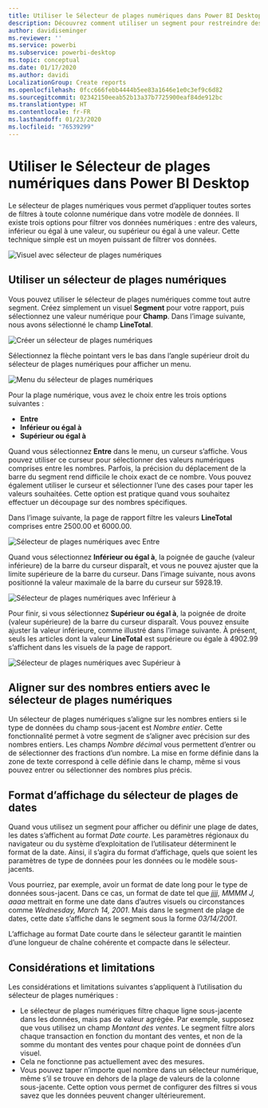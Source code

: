 ```yaml
---
title: Utiliser le Sélecteur de plages numériques dans Power BI Desktop
description: Découvrez comment utiliser un segment pour restreindre des plages numériques dans Power BI Desktop
author: davidiseminger
ms.reviewer: ''
ms.service: powerbi
ms.subservice: powerbi-desktop
ms.topic: conceptual
ms.date: 01/17/2020
ms.author: davidi
LocalizationGroup: Create reports
ms.openlocfilehash: 0fcc666febb4444b5ee83a1646e1e0c3ef9c6d82
ms.sourcegitcommit: 02342150eeab52b13a37b7725900eaf84de912bc
ms.translationtype: HT
ms.contentlocale: fr-FR
ms.lasthandoff: 01/23/2020
ms.locfileid: "76539299"
---
```

# <a name="use-the-numeric-range-slicer-in-power-bi-desktop"></a>Utiliser le Sélecteur de plages numériques dans Power BI Desktop

Le sélecteur de plages numériques vous permet d’appliquer toutes sortes de filtres à toute colonne numérique dans votre modèle de données. Il existe trois options pour filtrer vos données numériques : entre des valeurs, inférieur ou égal à une valeur, ou supérieur ou égal à une valeur. Cette technique simple est un moyen puissant de filtrer vos données.

![Visuel avec sélecteur de plages numériques](media/desktop-slicer-numeric-range/desktop-slicer-numeric-range-0.png)

## <a name="use-the-numeric-range-slicer"></a>Utiliser un sélecteur de plages numériques

Vous pouvez utiliser le sélecteur de plages numériques comme tout autre segment. Créez simplement un visuel **Segment** pour votre rapport, puis sélectionnez une valeur numérique pour **Champ**. Dans l’image suivante, nous avons sélectionné le champ **LineTotal**.

![Créer un sélecteur de plages numériques](media/desktop-slicer-numeric-range/desktop-slicer-numeric-range-1-create.png)

Sélectionnez la flèche pointant vers le bas dans l’angle supérieur droit du sélecteur de plages numériques pour afficher un menu.

![Menu du sélecteur de plages numériques](media/desktop-slicer-numeric-range/desktop-slicer-numeric-range-2-between.png)

Pour la plage numérique, vous avez le choix entre les trois options suivantes :

* **Entre**
* **Inférieur ou égal à**
* **Supérieur ou égal à**

Quand vous sélectionnez **Entre** dans le menu, un curseur s’affiche. Vous pouvez utiliser ce curseur pour sélectionner des valeurs numériques comprises entre les nombres. Parfois, la précision du déplacement de la barre du segment rend difficile le choix exact de ce nombre. Vous pouvez également utiliser le curseur et sélectionner l’une des cases pour taper les valeurs souhaitées. Cette option est pratique quand vous souhaitez effectuer un découpage sur des nombres spécifiques.

Dans l’image suivante, la page de rapport filtre les valeurs **LineTotal** comprises entre 2500.00 et 6000.00.

![Sélecteur de plages numériques avec Entre](media/desktop-slicer-numeric-range/desktop-slicer-numeric-range-3-between-range.png)

Quand vous sélectionnez **Inférieur ou égal à**, la poignée de gauche (valeur inférieure) de la barre du curseur disparaît, et vous ne pouvez ajuster que la limite supérieure de la barre du curseur. Dans l’image suivante, nous avons positionné la valeur maximale de la barre du curseur sur 5928.19.

![Sélecteur de plages numériques avec Inférieur à](media/desktop-slicer-numeric-range/desktop-slicer-numeric-range-4-less-than.png)

Pour finir, si vous sélectionnez **Supérieur ou égal à**, la poignée de droite (valeur supérieure) de la barre du curseur disparaît. Vous pouvez ensuite ajuster la valeur inférieure, comme illustré dans l’image suivante. À présent, seuls les articles dont la valeur **LineTotal** est supérieure ou égale à 4902.99 s’affichent dans les visuels de la page de rapport.

![Sélecteur de plages numériques avec Supérieur à](media/desktop-slicer-numeric-range/desktop-slicer-numeric-range-5-greater-than.png)

## <a name="snap-to-whole-numbers-with-the-numeric-range-slicer"></a>Aligner sur des nombres entiers avec le sélecteur de plages numériques

Un sélecteur de plages numériques s’aligne sur les nombres entiers si le type de données du champ sous-jacent est *Nombre entier*. Cette fonctionnalité permet à votre segment de s’aligner avec précision sur des nombres entiers. Les champs *Nombre décimal* vous permettent d’entrer ou de sélectionner des fractions d’un nombre. La mise en forme définie dans la zone de texte correspond à celle définie dans le champ, même si vous pouvez entrer ou sélectionner des nombres plus précis.

## <a name="display-formatting-with-the-date-range-slicer"></a>Format d’affichage du sélecteur de plages de dates

Quand vous utilisez un segment pour afficher ou définir une plage de dates, les dates s’affichent au format *Date courte*. Les paramètres régionaux du navigateur ou du système d’exploitation de l’utilisateur déterminent le format de la date. Ainsi, il s’agira du format d’affichage, quels que soient les paramètres de type de données pour les données ou le modèle sous-jacents.

Vous pourriez, par exemple, avoir un format de date long pour le type de données sous-jacent. Dans ce cas, un format de date tel que *jjjj, MMMM J, aaaa* mettrait en forme une date dans d’autres visuels ou circonstances comme *Wednesday, March 14, 2001*. Mais dans le segment de plage de dates, cette date s’affiche dans le segment sous la forme *03/14/2001*.

L’affichage au format Date courte dans le sélecteur garantit le maintien d’une longueur de chaîne cohérente et compacte dans le sélecteur.

## <a name="limitations-and-considerations"></a>Considérations et limitations

Les considérations et limitations suivantes s’appliquent à l’utilisation du sélecteur de plages numériques :

* Le sélecteur de plages numériques filtre chaque ligne sous-jacente dans les données, mais pas de valeur agrégée. Par exemple, supposez que vous utilisez un champ *Montant des ventes*. Le segment filtre alors chaque transaction en fonction du montant des ventes, et non de la somme du montant des ventes pour chaque point de données d’un visuel.
* Cela ne fonctionne pas actuellement avec des mesures.
* Vous pouvez taper n’importe quel nombre dans un sélecteur numérique, même s’il se trouve en dehors de la plage de valeurs de la colonne sous-jacente. Cette option vous permet de configurer des filtres si vous savez que les données peuvent changer ultérieurement.
